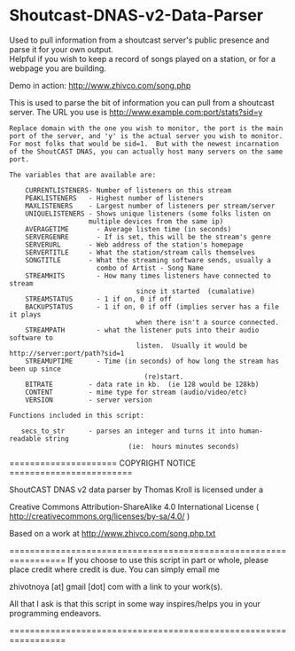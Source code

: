 # Shoutcast-DNAS-v2-Data-Parser
Used to pull information from a shoutcast server's public presence and parse it for your own output.  
Helpful if you wish to keep a record of songs played on a station, or for a webpage you are building.

Demo in action:  http://www.zhivco.com/song.php


This is used to parse the bit of information you can pull
	from a shoutcast server.  The URL you use is
	http://www.example.com:port/stats?sid=y 
	
	Replace domain with the one you wish to monitor, the port is the main
	port of the server, and 'y' is the actual server you wish to monitor.  
	For most folks that would be sid=1.  But with the newest incarnation
	of the ShoutCAST DNAS, you can actually host many servers on the same
	port.
	
	The variables that are available are:
	
		CURRENTLISTENERS- Number of listeners on this stream
		PEAKLISTENERS   - Highest number of listeners
		MAXLISTENERS    - Largest number of listeners per stream/server
		UNIQUELISTENERS - Shows unique listeners (some folks listen on 
	                    multiple devices from the same ip)
		AVERAGETIME		  - Average listen time (in seconds)
		SERVERGENRE		  - If is set, this will be the stream's genre
		SERVERURL 	    - Web address of the station's homepage
		SERVERTITLE     - What the station/stream calls themselves
		SONGTITLE       - What the streaming software sends, usually a
		                  combo of Artist - Song Name
		STREAMHITS		  - How many times listeners have connected to stream
							        since it started  (cumalative)
		STREAMSTATUS	  - 1 if on, 0 if off
		BACKUPSTATUS	  - 1 if on, 0 if off (implies server has a file it plays
							        when there isn't a source connected.
		STREAMPATH		  - what the listener puts into their audio software to
							        listen.  Usually it would be http://server:port/path?sid=1
		STREAMUPTIME	  - Time (in seconds) of how long the stream has been up since
								      (re)start.
		BITRATE         - data rate in kb.  (ie 128 would be 128kb)
		CONTENT         - mime type for stream (audio/video/etc)
		VERSION         - server version
		
	Functions included in this script:
	
	   secs_to_str      - parses an integer and turns it into human-readable string
	   					          (ie:  hours minutes seconds)
	   					    
	   					    
=====================  COPYRIGHT NOTICE  ========================
 
ShoutCAST DNAS v2 data parser by Thomas Kroll is licensed under a 
 
Creative Commons Attribution-ShareAlike 4.0 International License
( http://creativecommons.org/licenses/by-sa/4.0/ )
 
Based on a work at http://www.zhivco.com/song.php.txt

=================================================================
 If you choose to use this script in part or whole, please
 place credit where credit is due.  You can simply email me
 
 zhivotnoya [at] gmail [dot] com  with a link to your work(s).
 
 All that I ask is that this script in some way inspires/helps
 you in your programming endeavors.
 
=================================================================
